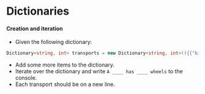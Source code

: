 # Dictionaries

#### Creation and iteration
- Given the following dictionary:
```csharp
Dictionary<string, int> transports = new Dictionary<string, int>(){{"bicycle", 2}};
```

- Add some more items to the dictionary.
 - Iterate over the dictionary and write `A ____ has ____ wheels` to the console.
- Each transport should be on a new line.